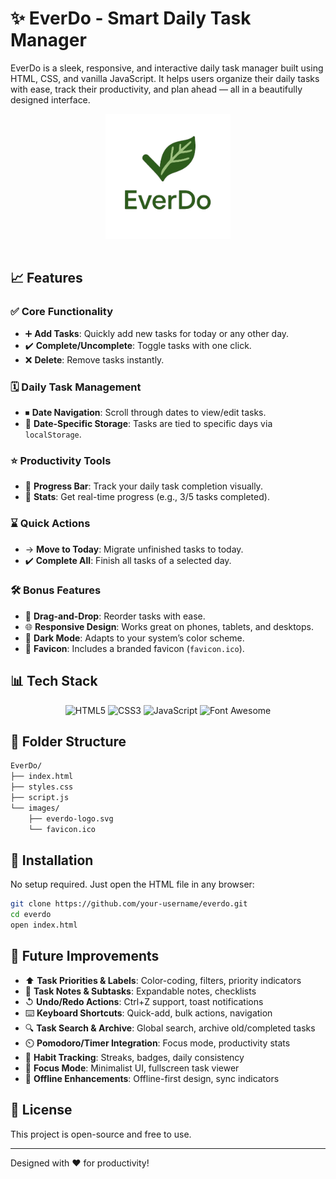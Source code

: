 # ✨ EverDo - Smart Daily Task Manager

EverDo is a sleek, responsive, and interactive daily task manager built using HTML, CSS, and vanilla JavaScript. It helps users organize their daily tasks with ease, track their productivity, and plan ahead — all in a beautifully designed interface.

<div align="center">
  <img src="images/everdo.png" alt="EverDo Logo" width="200" style="margin-bottom: 1rem;" />
</div>

## 📈 Features

### ✅ Core Functionality

- ➕ **Add Tasks**: Quickly add new tasks for today or any other day.
- ✔️ **Complete/Uncomplete**: Toggle tasks with one click.
- ❌ **Delete**: Remove tasks instantly.

### 🗓️ Daily Task Management

- ⏹ **Date Navigation**: Scroll through dates to view/edit tasks.
- 📅 **Date-Specific Storage**: Tasks are tied to specific days via `localStorage`.

### ⭐ Productivity Tools

- 🌿 **Progress Bar**: Track your daily task completion visually.
- 🔢 **Stats**: Get real-time progress (e.g., 3/5 tasks completed).

### ⌛ Quick Actions

- → **Move to Today**: Migrate unfinished tasks to today.
- ✔️ **Complete All**: Finish all tasks of a selected day.

### 🛠️ Bonus Features

- 👀 **Drag-and-Drop**: Reorder tasks with ease.
- 🌐 **Responsive Design**: Works great on phones, tablets, and desktops.
- 🌚 **Dark Mode**: Adapts to your system’s color scheme.
- 📃 **Favicon**: Includes a branded favicon (`favicon.ico`).

## 📊 Tech Stack

<div align="center">
  <img src="https://ziadoua.github.io/m3-Markdown-Badges/badges/HTML/html1.svg" alt="HTML5" />
  <img src="https://ziadoua.github.io/m3-Markdown-Badges/badges/CSS/css1.svg" alt="CSS3" />
  <img src="https://ziadoua.github.io/m3-Markdown-Badges/badges/Javascript/javascript3.svg" alt="JavaScript" />
  <img src="https://ziadoua.github.io/m3-Markdown-Badges/badges/FontAwesome/fontawesome1.svg" alt="Font Awesome" />
</div>

## 📂 Folder Structure

```bash
EverDo/
├── index.html
├── styles.css
├── script.js
└── images/
    ├── everdo-logo.svg
    └── favicon.ico
```

## 🔧 Installation

No setup required. Just open the HTML file in any browser:

```bash
git clone https://github.com/your-username/everdo.git
cd everdo
open index.html
```

## 🔄 Future Improvements

- ⬆️ **Task Priorities & Labels**: Color-coding, filters, priority indicators
- 📓 **Task Notes & Subtasks**: Expandable notes, checklists
- ↺ **Undo/Redo Actions**: Ctrl+Z support, toast notifications
- ⌨️ **Keyboard Shortcuts**: Quick-add, bulk actions, navigation
- 🔍 **Task Search & Archive**: Global search, archive old/completed tasks
- ⏲️ **Pomodoro/Timer Integration**: Focus mode, productivity stats
- 🌟 **Habit Tracking**: Streaks, badges, daily consistency
- 🌌 **Focus Mode**: Minimalist UI, fullscreen task viewer
- 🚫 **Offline Enhancements**: Offline-first design, sync indicators

## 💌 License

This project is open-source and free to use.

---

Designed with ❤️ for productivity!
